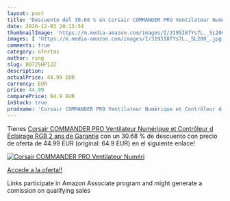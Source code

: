 ```yaml
---
layout: post
title: 'Descuento del 30.68 % en Corsair COMMANDER PRO Ventilateur Numéri'
date: 2020-12-03 20:15:54
thumbnailImage: 'https://m.media-amazon.com/images/I/3195I8fYs7L._SL200_.jpg'
images: [ 'https://m.media-amazon.com/images/I/3195I8fYs7L._SL200_.jpg' ]
comments: true
category: ofertas
author: ring
slug: B0725HP1J2
description:
actualPrice: 44.99 EUR
currency: EUR
price: 44.99
comparePrice: 64.9 EUR
inStock: true
prodname: 'Corsair COMMANDER PRO Ventilateur Numérique et Contrôleur d Éclairage RGB  2 ans de Garantie'
---
```


Tienes [Corsair COMMANDER PRO Ventilateur Numérique et Contrôleur d Éclairage RGB  2 ans de Garantie](https://www.amazon.fr/dp/B0725HP1J2/?tag=tolees0d-21) con un 30.68 % de descuento con precio de oferta de 44.99 EUR (original: 64.9 EUR) en el siguiente enlace!

[![Corsair COMMANDER PRO Ventilateur Numéri](https://m.media-amazon.com/images/I/3195I8fYs7L._SL200_.jpg)](https://www.amazon.fr/dp/B0725HP1J2/?tag=tolees0d-21)

[Accede a la oferta!!](https://www.amazon.fr/dp/B0725HP1J2/?tag=tolees0d-21)

Links participate in Amazon Associate program and might generate a comission on qualifying sales



